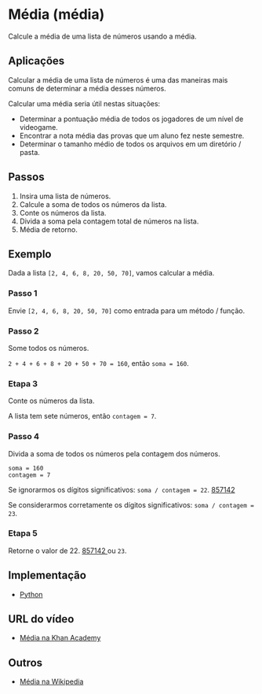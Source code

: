 # Média (média)

Calcule a média de uma lista de números usando a média.

## Aplicações

Calcular a média de uma lista de números é uma das maneiras mais comuns de
determinar a média desses números.

Calcular uma média seria útil nestas situações:

- Determinar a pontuação média de todos os jogadores de um nível de videogame.
- Encontrar a nota média das provas que um aluno fez neste semestre.
- Determinar o tamanho médio de todos os arquivos em um diretório / pasta.

## Passos

1. Insira uma lista de números.
2. Calcule a soma de todos os números da lista.
3. Conte os números da lista.
4. Divida a soma pela contagem total de números na lista.
5. Média de retorno.

## Exemplo

Dada a lista `[2, 4, 6, 8, 20, 50, 70]`, vamos calcular a média.

### Passo 1

Envie `[2, 4, 6, 8, 20, 50, 70]` como entrada para um método / função.

### Passo 2

Some todos os números.

`2 + 4 + 6 + 8 + 20 + 50 + 70 = 160`, então `soma = 160`.

### Etapa 3

Conte os números da lista.

A lista tem sete números, então `contagem = 7`.

### Passo 4

Divida a soma de todos os números pela contagem dos números.

```
soma = 160
contagem = 7
```

Se ignorarmos os dígitos significativos: `soma / contagem = 22`. <u> 857142 </u>

Se considerarmos corretamente os dígitos significativos: `soma / contagem = 23`.

### Etapa 5

Retorne o valor de 22. <u> 857142 </u> ou `23`.

## Implementação

- [Python](https://github.com/TheAlgorithms/Python/blob/master/maths/average_mean.py)

## URL do vídeo

- [Média na Khan Academy](https://www.khanacademy.org/math/ap-statistics/summarizing-quantitative-data-ap/measuring-center-quantitative/v/mean-median-and-mode)

## Outros

- [Média na Wikipedia](https://en.wikipedia.org/wiki/Mean)
